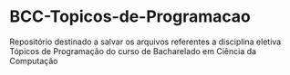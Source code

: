 # BCC-Topicos-de-Programacao
Repositório destinado a salvar os arquivos referentes a disciplina eletiva Tópicos de Programação do curso de Bacharelado em Ciência da Computação
